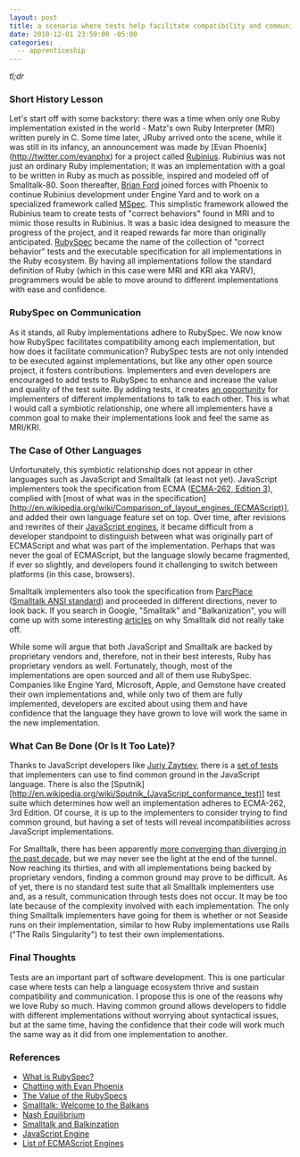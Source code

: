 ```yaml
---
layout: post
title: a scenario where tests help facilitate compatibility and communication 
date: 2010-12-01 23:59:00 -05:00
categories:
  -- apprenticeship
---
```


*tl;dr*

### Short History Lesson

Let's start off with some backstory: there was a time when only one Ruby implementation existed in the world - Matz's own Ruby Interpreter (MRI) written purely in C.  Some time later, JRuby arrived onto the scene, while it was still in its infancy, an announcement was made by [Evan Phoenix] (http://twitter.com/evanphx) for a project called [Rubinius](http://rubini.us/).  Rubinius was not just an ordinary Ruby implementation; it was an implementation with a goal to be written in Ruby as much as possible, inspired and modeled off of Smalltalk\-80.  Soon thereafter, [Brian Ford](http://github.com/brixen) joined forces with Phoenix to continue Rubinius development under Engine Yard and to work on a specialized framework called [MSpec](http://github.com/rubyspec/mspec).  This simplistic framework allowed the Rubinius team to create tests of "correct behaviors" found in MRI and to mimic those results in Rubinius.  It was a basic idea designed to measure the progress of the project, and it reaped rewards far more than originally anticipated.  [RubySpec](http://rubyspec.org/) became the name of the collection of "correct behavior" tests and the executable specification for all implementations in the Ruby ecosystem.  By having all implementations follow the standard definition of Ruby (which in this case were MRI and KRI aka YARV), programmers would be able to move around to different implementations with ease and confidence.

### RubySpec on Communication

As it stands, all Ruby implementations adhere to RubySpec.  We now know how RubySpec facilitates compatibility among each implementation, but how does it facilitate communication?  RubySpec tests are not only intended to be executed against implementations, but like any other open source project, it fosters contributions.  Implementers and even developers are encouraged to add tests to RubySpec to enhance and increase the value and quality of the test suite.  By adding tests, it creates [an opportunity](http://groups.google.com/group/rubyspec/) for implementers of different implementations to talk to each other.  This is what I would call a symbiotic relationship, one where all implementers have a common goal to make their implementations look and feel the same as MRI/KRI.  

### The Case of Other Languages

Unfortunately, this symbiotic relationship does not appear in other languages such as JavaScript and Smalltalk (at least not yet).  JavaScript implementers took the specification from ECMA ([ECMA\-262, Edition 3](http://www.ecma-international.org/publications/standards/Ecma-262-arch.htm)), complied with [most of what was in the specification][http://en.wikipedia.org/wiki/Comparison_of_layout_engines_(ECMAScript)], and added their own language feature set on top.  Over time, after revisions and rewrites of their [JavaScript engines](http://en.wikipedia.org/wiki/JavaScript_engine), it became difficult from a developer standpoint to distinguish between what was originally part of ECMAScript and what was part of the implementation.  Perhaps that was never the goal of ECMAScript, but the language slowly became fragmented, if ever so slightly, and developers found it challenging to switch between platforms (in this case, browsers). 

Smalltalk implementers also took the specification from [ParcPlace](http://en.wikipedia.org/wiki/Parc_Place_Systems) ([Smalltalk ANSI standard](http://www.smalltalk.org/versions/ANSIStandardSmalltalk.html)) and proceeded in different directions, never to look back.  If you search in Google, "Smalltalk" and "Balkanization", you will come up with some interesting [articles](http://www.threeriversinstitute.org/blog/?p=466) on why Smalltalk did not really take off.

While some will argue that both JavaScript and Smalltalk are backed by proprietary vendors and, therefore, not in their best interests, Ruby has proprietary vendors as well.  Fortunately, though, most of the implementations are open sourced and all of them use RubySpec.  Companies like Engine Yard, Microsoft, Apple, and Gemstone have created their own implementations and, while only two of them are fully implemented, developers are excited about using them and have confidence that the language they have grown to love will work the same in the new implementation.

### What Can Be Done (Or Is It Too Late)?

Thanks to JavaScript developers like [Juriy Zaytsev](http://perfectionkills.com/), there is a [set of tests](http://kangax.github.com/cft/) that implementers can use to find common ground in the JavaScript language.  There is also the [Sputnik][http://en.wikipedia.org/wiki/Sputnik_(JavaScript_conformance_test)] test suite which determines how well an implementation adheres to ECMA\-262, 3rd Edition.  Of course, it is up to the implementers to consider trying to find common ground, but having a set of tests will reveal incompatibilities across JavaScript implementations.

For Smalltalk, there has been apparently [more converging than diverging in the past decade](http://www.threeriversinstitute.org/blog/?p=466), but we may never see the light at the end of the tunnel.  Now reaching its thirties, and with all implementations being backed by proprietary vendors, finding a common ground may prove to be difficult.  As of yet, there is no standard test suite that all Smalltalk implementers use and, as a result, communication through tests does not occur.  It may be too late because of the complexity involved with each implementation.  The only thing Smalltalk implementers have going for them is whether or not Seaside runs on their implementation, similar to how Ruby implementations use Rails ("The Rails Singularity") to test their own implementations.  

### Final Thoughts

Tests are an important part of software development.  This is one particular case where tests can help a language ecosystem thrive and sustain compatibility and communication.  I propose this is one of the reasons why we love Ruby so much.  Having common ground allows developers to fiddle with different implementations without worrying about syntactical issues, but at the same time, having the confidence that their code will work much the same way as it did from one implementation to another. 

### References

* [What is RubySpec?](http://blog.brightredglow.com/2009/3/3/what-is-rubyspec)
* [Chatting with Evan Phoenix](http://www.akitaonrails.com/2008/02/11/chatting-with-evan-phoenix)
* [The Value of the RubySpecs](http://blog.emptyway.com/2008/04/27/the-value-of-the-rubyspecs/)
* [Smalltalk: Welcome to the Balkans](http://www.threeriversinstitute.org/blog/?p=466)
* [Nash Equilibrium](http://en.wikipedia.org/wiki/Nash_equilibrium)
* [Smalltalk and Balkinzation](http://www.jarober.com/blog/blogView?showComments=true&printTitle=Balkanization_and_Smalltalk&entry=3443331580)
* [JavaScript Engine](http://en.wikipedia.org/wiki/JavaScript_engine)
* [List of ECMAScript Engines](http://en.wikipedia.org/wiki/List_of_ECMAScript_engines)
